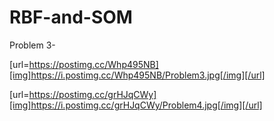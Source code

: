 # RBF-and-SOM
Problem 3-

[url=https://postimg.cc/Whp495NB][img]https://i.postimg.cc/Whp495NB/Problem3.jpg[/img][/url]

[url=https://postimg.cc/grHJqCWy][img]https://i.postimg.cc/grHJqCWy/Problem4.jpg[/img][/url]
